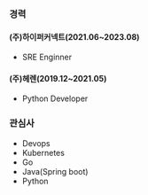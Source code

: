 ### 경력
#### (주)하이퍼커넥트(2021.06~2023.08)
- SRE Enginner

#### (주)헤렌(2019.12~2021.05)
- Python Developer

### 관심사
- Devops
- Kubernetes
- Go
- Java(Spring boot)
- Python

